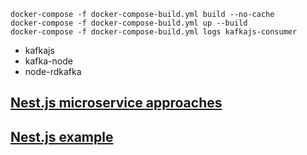 ```
docker-compose -f docker-compose-build.yml build --no-cache
docker-compose -f docker-compose-build.yml up --build
docker-compose -f docker-compose-build.yml logs kafkajs-consumer

```

- kafkajs
- kafka-node
- node-rdkafka



## [Nest.js microservice approaches](doc/nest.js_microservice.md)
## [Nest.js example](nest-js--kafka-js/README.md)
